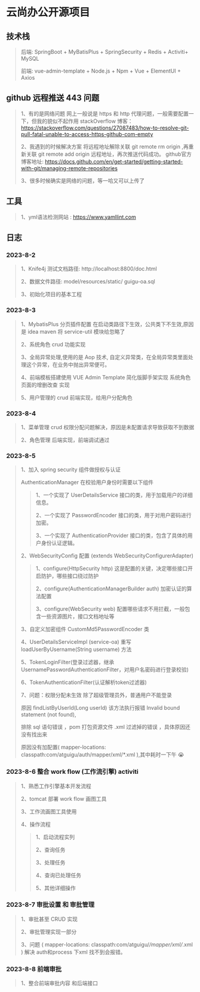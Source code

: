 # 云尚办公开源项目

## 技术栈

>后端: SpringBoot + MyBatisPlus + SpringSecurity + Redis + Activiti+ MySQL
>
>前端: vue-admin-template + Node.js + Npm + Vue + ElementUI + Axios
>


## github 远程推送 443 问题
>1、有的是网络问题 网上一般说是 https 和 http 代理问题，一般需要配置一下，但我的貌似不起作用 
> stackOverflow 博客：https://stackoverflow.com/questions/27087483/how-to-resolve-git-pull-fatal-unable-to-access-https-github-com-empty
>
>2、我遇到的时候解决方案 将远程地址解除关联 git remote rm origin ,再重新关联 git remote add origin 远程地址，再次推送代码成功。
>github官方博客地址: https://docs.github.com/en/get-started/getting-started-with-git/managing-remote-repositories
>
>3、很多时候确实是网络的问题，等一哈又可以上传了

## 工具

> 1、yml语法检测网站 : https://www.yamllint.com

## 日志

### 2023-8-2
>1、Knife4j 测试文档路径: http://localhost:8800/doc.html
>
>2、数据文件路径: model/resources/static/ guigu-oa.sql
>
>3、初始化项目的基本工程


### 2023-8-3
>1、MybatisPlus 分页插件配置 在启动类路径下生效，公共类下不生效,原因是 idea maven 将 service-util 模块给忽略了
>
>2、系统角色 crud 功能实现
>
>3、全局异常处理,使用的是 Aop 技术, 自定义异常类，在全局异常类里面处理这个异常，在业务中抛出异常便可。
>
>4、前端模板搭建使用 VUE Admin Template 简化版脚手架实现 系统角色页面的增删改查 实现
>
>5、用户管理的 crud  前端实现，给用户分配角色
>

### 2023-8-4
>1、菜单管理 crud 权限分配问题解决，原因是未配置请求导致获取不到数据
>
>2、角色管理 后端实现，前端调试通过

### 2023-8-5
>1、加入 spring security 组件做授权与认证
>
>AuthenticationManager 在校验用户身份时需要以下组件
>>
>>1、一个实现了 UserDetailsService 接口的类，用于加载用户的详细信息。
>>
>>2、一个实现了 PasswordEncoder 接口的类，用于对用户密码进行加密。
>>
>>3、一个实现了 AuthenticationProvider 接口的类，包含了具体的用户身份认证逻辑。
>
>
>
>2、WebSecurityConfig 配置 (extends WebSecurityConfigurerAdapter)
>> 1、configure(HttpSecurity http) 这是配置的关键，决定哪些接口开启防护，哪些接口绕过防护
>>
>> 2、configure(AuthenticationManagerBuilder auth) 加密认证的算法配置
>>
>> 3、configure(WebSecurity web) 配置哪些请求不用拦截，一般包含一些资源图片，接口文档地址等
>
>3、自定义加密组件 CustomMd5PasswordEncoder 类
>
>4、UserDetailsServiceImpl (service-oa) 重写 loadUserByUsername(String username) 方法 
>
>5、TokenLoginFilter(登录过滤器，继承UsernamePasswordAuthenticationFilter，对用户名密码进行登录校验)
>
>6、TokenAuthenticationFilter(认证解析token过滤器)
>
>7、问题：权限分配未生效 除了超级管理员外，普通用户不能登录 
>
> 原因 findListByUserId(Long userId) 该方法执行报错  Invalid bound statement (not found),
>
>排除 sql 语句错误 ，pom 打包资源文件 .xml 过滤掉的错误 ，具体原因还没有找出来
>
>原因没有加配置( mapper-locations: classpath:com/atguigu/auth/mapper/xml/*.xml ),其中耗时一下午 😭 
>

### 2023-8-6 整合 work flow (工作流引擎) activiti

>1、熟悉工作引擎基本开发流程
>
>2、tomcat 部署 work flow 画图工具
>
>3、工作流画图工具使用 
>
>4、操作流程
>> 1、启动流程实列
>>
>> 2、查询任务
>>
>> 3、处理任务
>>
>>4、查询已处理任务
>>
>>5、其他详细操作
>
>

### 2023-8-7 审批设置 和 审批管理

>1、审批甚至 CRUD 实现
>
>2、审批管理实现一部分
>
>3、问题 ( mapper-locations: classpath:com/atguigu/*/mapper/xml/*.xml ) 解决 auth和process 下xml 找不到会报错。
> 

### 2023-8-8 前端审批

> 1、整合前端审批内容 和后端接口
>
>
>
>


